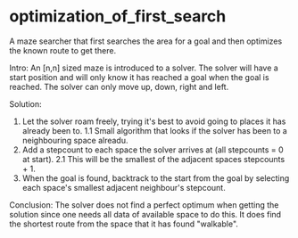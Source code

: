 # optimization_of_first_search
A maze searcher that first searches the area for a goal and then optimizes the known route to get there.

Intro:
An [n,n] sized maze is introduced to a solver. 
The solver will have a start position and will only know it has reached a goal when the goal is reached.
The solver can only move up, down, right and left.

Solution:
1. Let the solver roam freely, trying it's best to avoid going to places it has already been to.
  1.1 Small algorithm that looks if the solver has been to a neighbouring space alreadu.
2. Add a stepcount to each space the solver arrives at (all stepcounts = 0 at start). 
  2.1 This will be the smallest of the adjacent spaces stepcounts + 1.
3. When the goal is found, backtrack to the start from the goal by selecting each space's smallest adjacent neighbour's stepcount.

Conclusion:
The solver does not find a perfect optimum when getting the solution since one needs all data of available space to do this.
It does find the shortest route from the space that it has found "walkable".

